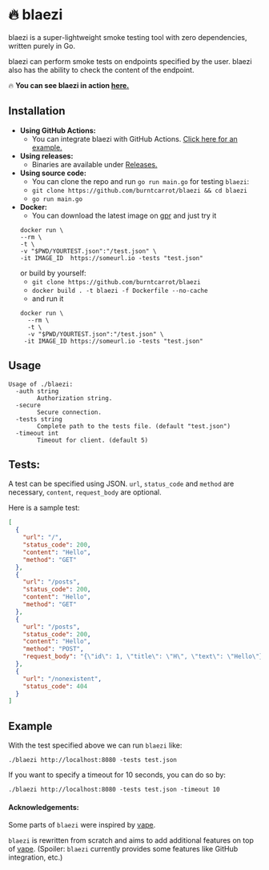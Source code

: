 # 🔥 blaezi

blaezi is a super-lightweight smoke testing tool with zero dependencies, written purely in Go.

blaezi can perform smoke tests on endpoints specified by the user. blaezi also has the ability to check the content of the endpoint.

🔥 **You can see blaezi in action [here.](https://github.com/burntcarrot/blaezi-action-test/actions)**

## Installation

- **Using GitHub Actions:**
  - You can integrate blaezi with GitHub Actions. [Click here for an example.](https://github.com/burntcarrot/blaezi-action-test)
- **Using releases:**
  - Binaries are available under [Releases.](https://github.com/burntcarrot/blaezi/releases)
- **Using source code:**
  - You can clone the repo and run `go run main.go` for testing `blaezi`:
  - `git clone https://github.com/burntcarrot/blaezi && cd blaezi`
  - `go run main.go`
- **Docker:**
    - You can download the latest image on [gpr](https://github.com/burncarrot/blaezi/pkgs/container/blaezi%2Fblaezi-image) and just try it
     ```
     docker run \
    --rm \
    -t \
    -v "$PWD/YOURTEST.json":"/test.json" \
   -it IMAGE_ID  https://someurl.io -tests "test.json"
   ```
    or build by yourself:
  - `git clone https://github.com/burntcarrot/blaezi`
  - `docker build . -t blaezi -f Dockerfile --no-cache`
  - and run it
  ```
  docker run \
    --rm \
    -t \
    -v "$PWD/YOURTEST.json":"/test.json" \
   -it IMAGE_ID https://someurl.io -tests "test.json"
  ```

## Usage

```
Usage of ./blaezi:
  -auth string
        Authorization string.
  -secure
        Secure connection.
  -tests string
        Complete path to the tests file. (default "test.json")
  -timeout int
        Timeout for client. (default 5)
```

## Tests:

A test can be specified using JSON. `url`, `status_code` and `method` are necessary, `content`, `request_body` are optional.

Here is a sample test:

```json
[
  {
    "url": "/",
    "status_code": 200,
    "content": "Hello",
    "method": "GET"
  },
  {
    "url": "/posts",
    "status_code": 200,
    "content": "Hello",
    "method": "GET"
  },
  {
    "url": "/posts",
    "status_code": 200,
    "content": "Hello",
    "method": "POST",
    "request_body": "{\"id\": 1, \"title\": \"H\", \"text\": \"Hello\"}"
  },
  {
    "url": "/nonexistent",
    "status_code": 404
  }
]
```


## Example

With the test specified above we can run `blaezi` like:

```
./blaezi http://localhost:8080 -tests test.json
```

If you want to specify a timeout for 10 seconds, you can do so by:

```
./blaezi http://localhost:8080 -tests test.json -timeout 10
```

#### Acknowledgements:

Some parts of `blaezi` were inspired by [vape](https://github.com/symm/vape).

`blaezi` is rewritten from scratch and aims to add additional features on top of [vape](https://github.com/symm/vape). (Spoiler: `blaezi` currently provides some features like GitHub integration, etc.)
